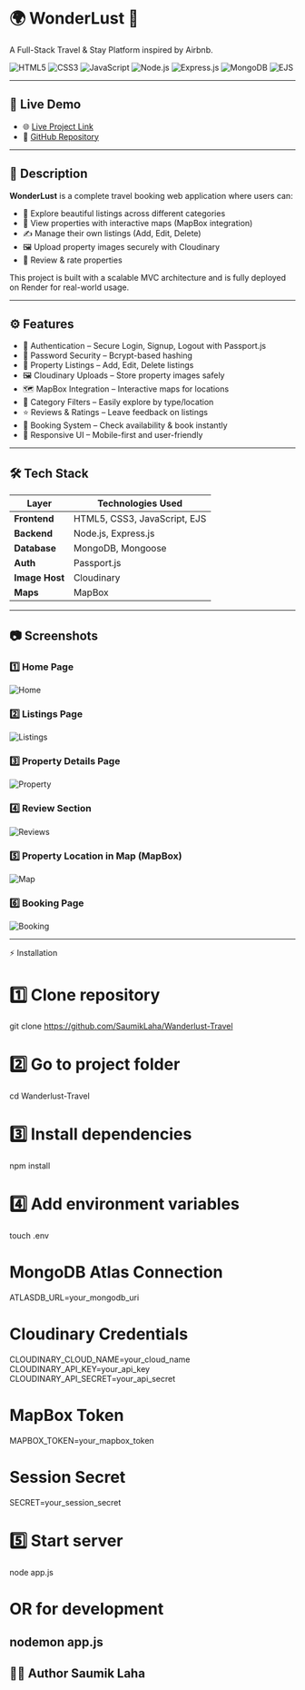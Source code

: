 # 🌍 WonderLust 🏡  
A Full-Stack Travel & Stay Platform inspired by Airbnb.

![HTML5](https://img.shields.io/badge/HTML5-E34F26?style=for-the-badge&logo=html5&logoColor=white)
![CSS3](https://img.shields.io/badge/CSS3-1572B6?style=for-the-badge&logo=css3&logoColor=white)
![JavaScript](https://img.shields.io/badge/JavaScript-F7DF1E?style=for-the-badge&logo=javascript&logoColor=black)
![Node.js](https://img.shields.io/badge/Node.js-339933?style=for-the-badge&logo=nodedotjs&logoColor=white)
![Express.js](https://img.shields.io/badge/Express.js-000000?style=for-the-badge&logo=express&logoColor=white)
![MongoDB](https://img.shields.io/badge/MongoDB-4EA94B?style=for-the-badge&logo=mongodb&logoColor=white)
![EJS](https://img.shields.io/badge/EJS-8C8C8C?style=for-the-badge&logo=javascript&logoColor=white)

---

## 🚀 Live Demo

- 🌐 [Live Project Link](https://wanderlust-travel-kq1k.onrender.com/listings)  
- 📂 [GitHub Repository](https://github.com/SaumikLaha/Wanderlust-Travel)

---

## 📌 Description

**WonderLust** is a complete travel booking web application where users can:

- 🏡 Explore beautiful listings across different categories  
- 📍 View properties with interactive maps (MapBox integration)  
- ✍️ Manage their own listings (Add, Edit, Delete)  
- 🖼️ Upload property images securely with Cloudinary  
- 💬 Review & rate properties  

This project is built with a scalable MVC architecture and is fully deployed on Render for real-world usage.

---

## ⚙️ Features

- 🔐 Authentication – Secure Login, Signup, Logout with Passport.js  
- 🔑 Password Security – Bcrypt-based hashing  
- 🏡 Property Listings – Add, Edit, Delete listings  
- 🖼️ Cloudinary Uploads – Store property images safely  
- 🗺️ MapBox Integration – Interactive maps for locations  
- 📂 Category Filters – Easily explore by type/location  
- ⭐ Reviews & Ratings – Leave feedback on listings  
- 📅 Booking System – Check availability & book instantly  
- 📱 Responsive UI – Mobile-first and user-friendly  

---

## 🛠 Tech Stack

| Layer          | Technologies Used            |
| -------------- | ---------------------------- |
| **Frontend**   | HTML5, CSS3, JavaScript, EJS |
| **Backend**    | Node.js, Express.js          |
| **Database**   | MongoDB, Mongoose            |
| **Auth**       | Passport.js                  |
| **Image Host** | Cloudinary                   |
| **Maps**       | MapBox                       |

---

## 📷 Screenshots

### 1️⃣ Home Page  
![Home](screenshots/home.png)

### 2️⃣ Listings Page  
![Listings](screenshots/listings.png)

### 3️⃣ Property Details Page  
![Property](screenshots/property.png)

### 4️⃣ Review Section  
![Reviews](screenshots/review.png)

### 5️⃣ Property Location in Map (MapBox)  
![Map](screenshots/mapbox.png)

### 6️⃣ Booking Page  
![Booking](screenshots/booking.png)

---

⚡ Installation
# 1️⃣ Clone repository
git clone https://github.com/SaumikLaha/Wanderlust-Travel

# 2️⃣ Go to project folder
cd Wanderlust-Travel

# 3️⃣ Install dependencies
npm install

# 4️⃣ Add environment variables
touch .env

# MongoDB Atlas Connection
ATLASDB_URL=your_mongodb_uri

# Cloudinary Credentials
CLOUDINARY_CLOUD_NAME=your_cloud_name  
CLOUDINARY_API_KEY=your_api_key  
CLOUDINARY_API_SECRET=your_api_secret

# MapBox Token
MAPBOX_TOKEN=your_mapbox_token

# Session Secret
SECRET=your_session_secret

# 5️⃣ Start server
node app.js

# OR for development
nodemon app.js
---
👨‍💻 Author
Saumik Laha
---

